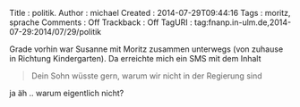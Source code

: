 Title     : politik.
Author    : michael
Created   : 2014-07-29T09:44:16
Tags      : moritz, sprache
Comments  : Off
Trackback : Off
TagURI    : tag:fnanp.in-ulm.de,2014-07-29:2014/07/29/politik

Grade vorhin war Susanne mit Moritz zusammen unterwegs (von zuhause in
Richtung Kindergarten). Da erreichte mich ein SMS mit dem Inhalt

> Dein Sohn wüsste gern, warum wir nicht in der Regierung sind

ja äh .. warum eigentlich nicht?
